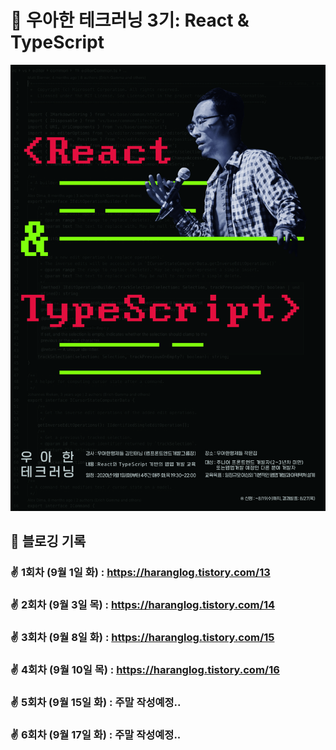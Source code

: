 # 🚀 우아한 테크러닝 3기: React & TypeScript

![img](./img/1.jpg)


## 📖 블로깅 기록

### ✌ 1회차 (9월 1일 화) : https://haranglog.tistory.com/13

### ✌ 2회차 (9월 3일 목) : https://haranglog.tistory.com/14

### ✌ 3회차 (9월 8일 화) : https://haranglog.tistory.com/15

### ✌ 4회차 (9월 10일 목) : https://haranglog.tistory.com/16

### ✌ 5회차 (9월 15일 화) : 주말 작성예정..

### ✌ 6회차 (9월 17일 화) : 주말 작성예정..
